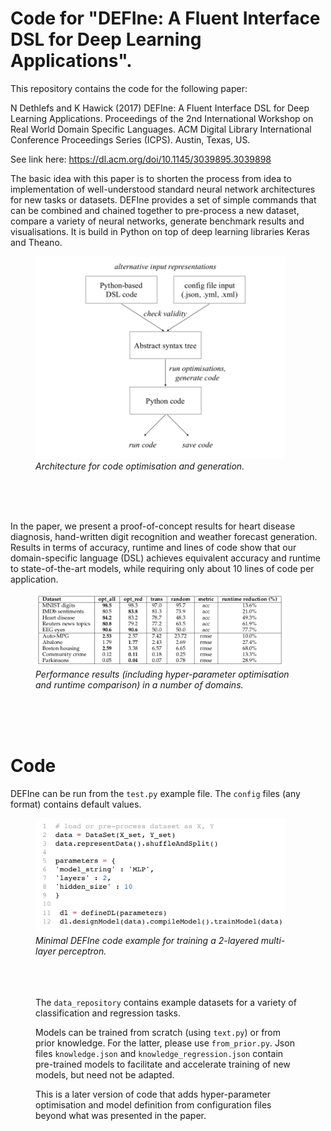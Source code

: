 # Code for "DEFIne: A Fluent Interface DSL for Deep Learning Applications". 

This repository contains the code for the following paper:

N Dethlefs and K Hawick (2017) DEFIne: A Fluent Interface DSL for Deep Learning Applications. Proceedings of the 2nd International Workshop on Real World Domain Specific Languages. ACM Digital Library International Conference Proceedings Series (ICPS). Austin, Texas, US.

See link here: https://dl.acm.org/doi/10.1145/3039895.3039898

The basic idea with this paper is to shorten the process from idea to implementation of well-understood standard neural
network architectures for new tasks or datasets. DEFIne provides a set of simple commands that can be combined and 
chained together to pre-process a new dataset, compare a variety of neural networks, generate benchmark results and 
visualisations. It is build in Python on top of deep  learning libraries Keras and Theano. 

<figure>
<img src="/img/architecture.png" alt="drawing" width="400"/>
<figcaption>
<em>Architecture for code optimisation and generation.</em>
 </figcaption>
</figure>
</br></br></br>


In the paper, we present a proof-of-concept results for heart disease diagnosis, hand-written digit recognition and 
weather forecast generation. Results in terms of accuracy, runtime and lines of code show that our domain-specific language (DSL) 
achieves equivalent accuracy and runtime to state-of-the-art models, while requiring only about 10 lines of code per application.

<figure>
<img src="/img/results.png" alt="drawing" width="400"/>
<figcaption>
<em>Performance results (including hyper-parameter optimisation and runtime comparison) in a number of domains.</em>
 </figcaption>
</figure>
</br></br></br>

# Code

DEFIne can be run from the <code>test.py</code> example file. The <code>config</code> files (any format) contains default values. 

<figure>
<img src="/img/code.png" alt="drawing" width="400"/>
<figcaption>
<em>Minimal DEFIne code example for training a 2-layered multi-layer perceptron. </em>
 </figcaption>
 </figuer>
 </br></br></br>

The <code>data_repository</code> contains example datasets for a variety of classification and regression tasks.

Models can be trained from scratch (using <code>text.py</code>) or from prior knowledge. For the latter, please
use <code>from_prior.py</code>. Json files <code>knowledge.json</code> and <code>knowledge_regression.json</code> contain pre-trained models to facilitate 
and accelerate training of new models, but need not be adapted.

This is a later version of code that adds hyper-parameter optimisation and model definition from configuration files beyond what 
was presented in the paper.

